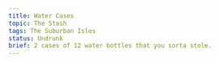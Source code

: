 ```yaml
---
title: Water Cases
topic: The Stash
tags: The Suburban Isles
status: Undrunk
brief: 2 cases of 12 water bottles that you sorta stole. 
---
```

